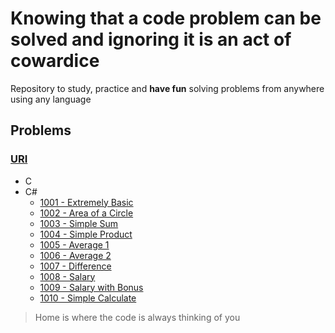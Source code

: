 # Knowing that a code problem can be solved and ignoring it is an act of cowardice
Repository to study, practice and **have fun** solving problems from anywhere using any language

## Problems

### [URI](https://www.urionlinejudge.com.br/judge/en/profile/4278)

- C
- C#
    - [1001 - Extremely Basic](https://github.com/yurifranconeri/Algorithms/tree/master/Problem%20Solving/URI/C%23/1001)
    - [1002 - Area of a Circle](https://github.com/yurifranconeri/Algorithms/tree/master/Problem%20Solving/URI/C%23/1002)
    - [1003 - Simple Sum](https://github.com/yurifranconeri/Algorithms/tree/master/Problem%20Solving/URI/C%23/1003)
    - [1004 - Simple Product](https://github.com/yurifranconeri/Algorithms/tree/master/Problem%20Solving/URI/C%23/1004)
    - [1005 - Average 1](https://github.com/yurifranconeri/Algorithms/tree/master/Problem%20Solving/URI/C%23/1005)
    - [1006 - Average 2](https://github.com/yurifranconeri/Algorithms/tree/master/Problem%20Solving/URI/C%23/1006)
    - [1007 - Difference](https://github.com/yurifranconeri/Algorithms/tree/master/Problem%20Solving/URI/C%23/1007)
    - [1008 - Salary](https://github.com/yurifranconeri/Algorithms/tree/master/Problem%20Solving/URI/C%23/1008)
    - [1009 - Salary with Bonus](https://github.com/yurifranconeri/Algorithms/tree/master/Problem%20Solving/URI/C%23/1009)
    - [1010 - Simple Calculate](https://github.com/yurifranconeri/Algorithms/tree/master/Problem%20Solving/URI/C%23/1010)


> Home is where the code is always thinking of you
